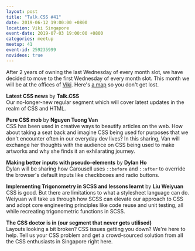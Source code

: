 ```yaml
---
layout: post
title: "Talk.CSS #41"
date: 2019-06-12 19:00:00 +0800
location: Viki Singapore
event-date: 2019-07-03 19:00:00 +0800
categories: meetup
meetup: 41
event-id: 259235999
novideos: true
---
```

After 2 years of owning the last Wednesday of every month slot, we have decided to move to the first Wednesday of every month slot. This month we will be at the offices of [Viki](https://www.viki.com/countries/singapore). Here's [a map](https://www.google.com/maps/place/Viki,+Inc./@1.281808,103.8479361,17z/data=!3m1!4b1!4m5!3m4!1s0x31da190dd3c68b25:0x1ef5468f72977dea!8m2!3d1.2818026!4d103.8501248) so you don't get lost.

**Latest CSS news** by **Talk.CSS**  
Our no-longer-new regular segment which will cover latest updates in the realm of CSS and HTML.

**Pure CSS mob** by **Nguyen Tuong Van**  
CSS has been used in creative ways to beautify articles on the web. How about taking a seat back and imagine CSS being used for purposes that we don't encounter often in our everyday dev lives? In this sharing, Van will exchange her thoughts with the audience on CSS being used to make artworks and why she finds it an exhilarating journey. 

**Making better inputs with pseudo-elements** by **Dylan Ho**  
Dylan will be sharing how Carousell uses `::before` and `::after` to override the browser's default inputs like checkboxes and radio buttons.

**Implementing Trigonometry in SCSS and lessons learnt** by **Liu Weiyuan**  
CSS is good. But there are limitations to what a stylesheet language can do. Weiyuan will take us through how SCSS can elevate our approach to CSS and adopt core engineering principles like code reuse and unit testing, all while recreating trigonometric functions in SCSS.

**The CSS doctor is in (our segment that never gets utilised)**  
Layouts looking a bit broken? CSS issues getting you down? We're here to help. Tell us your CSS problem and get a crowd-sourced solution from all the CSS enthusiasts in Singapore right here.
